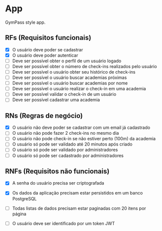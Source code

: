 # App

GymPass style app.

## RFs (Requisitos funcionais)
- [x] O usuário deve poder se cadastrar
- [x] O usuário deve poder autenticar
- [ ] Deve ser possível obter o perfil de um usuário logado
- [ ] Deve ser possível obter o número de check-ins realizados pelo usuário
- [ ] Deve ser possível o usuário obter seu histórico de check-ins
- [ ] Deve ser possível o usuário buscar academias próximas
- [ ] Deve ser possível o usuário buscar academias por nome
- [ ] Deve ser possível o usuário realizar o check-in em uma academia
- [ ] Deve ser possível validar o check-in de um usuário
- [ ] Deve ser possível cadastrar uma academia

## RNs (Regras de negócio)
- [x] O usuário não deve poder se cadastrar com um email já cadastrado
- [ ] O usuário não pode fazer 2 check-ins no mesmo dia
- [ ] O usuário não pode check-in se não estiver perto (100m) da academia
- [ ] O usuário só pode ser validado até 20 minutos após criado
- [ ] O usuário só pode ser validado por administradores
- [ ] O usuário só pode ser cadastrado por administradores

## RNFs (Requisitos não funcionais)
- [x] A senha do usuário precisa ser criptografada
- [x] Os dados da aplicação precisam estar persistidos em um banco PostgreSQL
- [ ] Todas listas de dados precisam estar paginadas com 20 itens por página
- [ ] O usuário deve ser identificado por um token JWT

